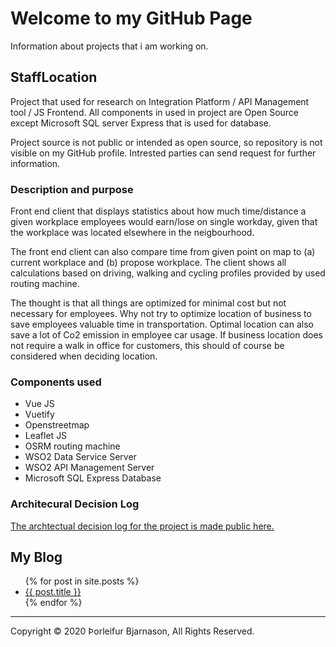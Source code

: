 # Welcome to my GitHub Page

Information about projects that i am working on.

## StaffLocation
Project that used for research on Integration Platform / API Management tool / JS Frontend.
All components in used in project are Open Source except Microsoft SQL server Express that is used for database.

Project source is not public or intended as open source, so repository is not visible on my GitHub profile. Intrested parties can send request for further information.

### Description and purpose
Front end client that displays statistics about how much time/distance a given workplace employees would earn/lose on single workday, given that the workplace was located elsewhere in the neigbourhood.

The front end client can also compare time from given point on map to (a) current workplace and (b) propose workplace.
The client shows all calculations based on driving, walking and cycling profiles provided by used routing machine.

The thought is that all things are optimized for minimal cost but not necessary for employees. Why not try to optimize location of business to save employees valuable time in transportation. Optimal location can also save a lot of Co2 emission in employee car usage.
If business location does not require a walk in office for customers, this should of course be considered when deciding location.

### Components used
* Vue JS
* Vuetify 
* Openstreetmap
* Leaflet JS
* OSRM routing machine
* WSO2 Data Service Server
* WSO2 API Management Server
* Microsoft SQL Express Database

### Architecural Decision Log
[The archtectual decision log for the project is made public here.](/docs/adr/index.md)

## My Blog
<ul>
  {% for post in site.posts %}
    <li>
      <a href="{{ post.url }}">{{ post.title }}</a>
    </li>
  {% endfor %}
</ul>

<hr>

Copyright © 2020 Þorleifur Bjarnason, All Rights Reserved.
